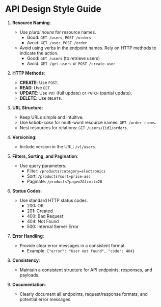 # API Design Style Guide

1. **Resource Naming**:
    - Use *plural nouns* for resource names.
        - Good: `GET /users`, `POST /orders`
        - Avoid: `GET /user`, `POST /order`
    - Avoid using verbs in the endpoint names. Rely on HTTP methods to indicate the action.
        - Good: `GET /users` (to retrieve users)
        - Avoid: `GET /get-users` or `POST /create-user`

2. **HTTP Methods**:
    - **CREATE**: Use `POST`.
    - **READ**: Use `GET`.
    - **UPDATE**: Use `PUT` (full update) or `PATCH` (partial update).
    - **DELETE**: Use `DELETE`.

3. **URL Structure**:
    - Keep URLs simple and intuitive.
    - Use *kebab-case* for multi-word resource names: `GET /order-items`.
    - Nest resources for relations: `GET /users/{id}/orders`.

4. **Versioning**:
    - Include version in the URL: `/v1/users`.

5. **Filters, Sorting, and Pagination**:
    - Use query parameters.
        - Filter: `/products?category=electronics`
        - Sort: `/products?sort=price-asc`
        - Paginate: `/products?page=2&limit=20`

6. **Status Codes**:
    - Use standard HTTP status codes.
        - 200: OK
        - 201: Created
        - 400: Bad Request
        - 404: Not Found
        - 500: Internal Server Error

7. **Error Handling**:
    - Provide clear error messages in a consistent format.
        - Example: `{"error": "User not found", "code": 404}`

8. **Consistency**:
    - Maintain a consistent structure for API endpoints, responses, and payloads.

9. **Documentation**:
    - Clearly document all endpoints, request/response formats, and potential error messages.
